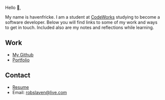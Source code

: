 Hello 👋, 

My name is havenfricke. I am a student at [CodeWorks](https://boisecodeworks.com) studying to become a software developer. Below you will find links to some of my work and ways to get in touch. Included also are my notes and reflections while learning. 

## Work

  + [My Github](https://github.com/havenfricke)
  + [Portfolio](https://havenfricke.github.io/)

## Contact

  + [Resume](https://havenfricke.github.io/resume)
  + Email: robslaven@live.com
  
